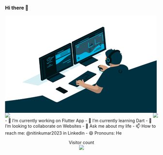 ﻿### Hi there 👋

<!--
**i-Pix/i-pix** is a ✨ _special_ ✨ repository because its `README.md` (this file) appears on your GitHub profile.

Here are some ideas to get you started:-->
<img align="center" alt="GIF" src="https://github.com/i-pix/i-pix/blob/master/a.gif?raw=true" width="500" height="320" />
<img align="left" src="https://github-readme-stats.vercel.app/api?username=i-pix&show_icons=true&theme=dracula">
<img align="right" src="https://github-readme-stats.vercel.app/api/top-langs/?username=i-pix&layout=compact">
<br>
<br>
- 🔭 I’m currently working on Flutter App
- 🌱 I’m currently learning Dart
- 👯 I’m looking to collaborate on Websites
- 💬 Ask me about my life
- 📫 How to reach me: @nitinkumar2023 in Linkedin
- 😄 Pronouns: He

<p align="center"> 
  Visitor count<br>
  <img src="https://profile-counter.glitch.me/i-pix/count.svg" />
</p>

